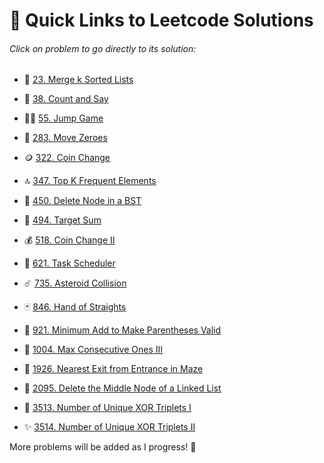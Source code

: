 # 🔗 Quick Links to Leetcode Solutions

###### Click on problem to go directly to its solution:

- 🧩 [23. Merge k Sorted Lists](https://github.com/Spidey00007/Leetcode_Solutions/blob/main/1%20-%20500/23.%20Merge%20k%20Sorted%20Lists.md)

- 🔢 [38. Count and Say](https://github.com/Spidey00007/Leetcode_Solutions/blob/main/1%20-%20500/38.%20Count%20and%20Say.md)

- 🏃‍♂️ [55. Jump Game]()

- 🚚 [283. Move Zeroes](https://github.com/Spidey00007/Leetcode_Solutions/blob/main/1%20-%20500/283.%20Move%20Zeroes.md)

- 🪙 [322. Coin Change](https://github.com/Spidey00007/Leetcode_Solutions/blob/main/1%20-%20500/322.%20Coin%20Change.md)

- 🔝 [347. Top K Frequent Elements]()

- 🌲 [450. Delete Node in a BST](https://github.com/Spidey00007/Leetcode_Solutions/blob/main/1%20-%20500/450.%20Delete%20Node%20in%20a%20BST.md)

- 🎯 [494. Target Sum](https://github.com/Spidey00007/Leetcode_Solutions/blob/main/1%20-%20500/494.%20Target%20Sum.md)

- 💰 [518. Coin Change II](https://github.com/Spidey00007/Leetcode_Solutions/blob/main/501%20-%201000/518.%20Coin%20Change%20II.md)

- 📝 [621. Task Scheduler](https://github.com/Spidey00007/Leetcode_Solutions/blob/main/501%20-%201000/621.%20Task%20Scheduler.md)

- ☄️ [735. Asteroid Collision](https://github.com/Spidey00007/Leetcode_Solutions/blob/main/501%20-%201000/735.%20Asteroid%20Collision.md)

- 🃏 [846. Hand of Straights](https://github.com/Spidey00007/Leetcode_Solutions/blob/main/501%20-%201000/846.%20Hand%20of%20Straights.md)

- 🧪 [921. Minimum Add to Make Parentheses Valid](https://github.com/Spidey00007/Leetcode_Solutions/blob/main/501%20-%201000/921.%20Minimum%20Add%20to%20Make%20Parentheses%20Valid.md)

- 🚀 [1004. Max Consecutive Ones III](https://github.com/Spidey00007/Leetcode_Solutions/blob/main/1001%20-%201500/1004.%20Max%20Consecutive%20Ones%20III.md)

- 🧭 [1926. Nearest Exit from Entrance in Maze](https://github.com/Spidey00007/Leetcode_Solutions/blob/main/1501%20-%202000/1926.%20Nearest%20Exit%20from%20Entrance%20in%20Maze.md)

- 🧹 [2095. Delete the Middle Node of a Linked List](https://github.com/Spidey00007/Leetcode_Solutions/blob/main/2001%20-%202500/2095.%20Delete%20the%20Middle%20Node%20of%20a%20Linked%20List.md)

- 🧩 [3513. Number of Unique XOR Triplets I](https://github.com/Spidey00007/Leetcode_Solutions/blob/main/3501%20-%204000/3513.%20Number%20of%20Unique%20XOR%20Triplets%20I.md)

- ✨ [3514. Number of Unique XOR Triplets II](https://github.com/Spidey00007/Leetcode_Solutions/blob/main/3501%20-%204000/3514.%20Number%20of%20Unique%20XOR%20Triplets%20II.md)

More problems will be added as I progress! 🌱
